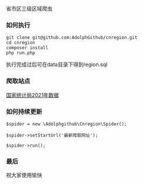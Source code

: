 省市区三级区域爬虫
### 如何执行
```
git clone git@github.com:AdolphGithub/cnregion.git
cd cnregion
composer install 
php run.php
```
执行完成过后可在data目录下得到region.sql
### 爬取站点
[国家统计局2021年数据](http://www.stats.gov.cn/tjsj/tjbz/tjyqhdmhcxhfdm/2021/)
### 如何持续更新
```
$spider = new \Adolphgithub\Cnregion\Spider();

$spider->setStartUrl('最新爬取网址');

$spider->run();
```
### 最后
祝大家使用愉快